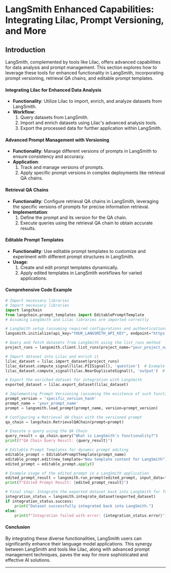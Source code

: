 # LangSmith Enhanced Capabilities: Integrating Lilac, Prompt Versioning, and More

## Introduction
LangSmith, complemented by tools like Lilac, offers advanced capabilities for data analysis and prompt management. This section explores how to leverage these tools for enhanced functionality in LangSmith, incorporating prompt versioning, retrieval QA chains, and editable prompt templates.

#### Integrating Lilac for Enhanced Data Analysis
- **Functionality**: Utilize Lilac to import, enrich, and analyze datasets from LangSmith.
- **Workflow**:
   1. Query datasets from LangSmith.
   2. Import and enrich datasets using Lilac's advanced analysis tools.
   3. Export the processed data for further application within LangSmith.

#### Advanced Prompt Management with Versioning
- **Functionality**: Manage different versions of prompts in LangSmith to ensure consistency and accuracy.
- **Application**:
   1. Track and manage versions of prompts.
   2. Apply specific prompt versions in complex deployments like retrieval QA chains.

#### Retrieval QA Chains
- **Functionality**: Configure retrieval QA chains in LangSmith, leveraging the specific versions of prompts for precise information retrieval.
- **Implementation**:
   1. Define the prompt and its version for the QA chain.
   2. Execute queries using the retrieval QA chain to obtain accurate results.

#### Editable Prompt Templates
- **Functionality**: Use editable prompt templates to customize and experiment with different prompt structures in LangSmith.
- **Usage**:
   1. Create and edit prompt templates dynamically.
   2. Apply edited templates in LangSmith workflows for varied applications.

#### Comprehensive Code Example
```python
# Import necessary libraries
# Import necessary libraries
import langchain
from langchain.prompt_templates import EditablePromptTemplate
# Assuming LangSmith and Lilac libraries are imported correctly

# LangSmith setup (assuming required configurations and authentications are done)
langsmith.initialize(api_key="YOUR_LANGSMITH_API_KEY", endpoint="https://api.langsmith.com")

# Query and fetch datasets from LangSmith using the list_runs method
project_runs = langsmith.client.list_runs(project_name="your_project_name")

# Import dataset into Lilac and enrich it
lilac_dataset = lilac.import_dataset(project_runs)
lilac_dataset.compute_signal(lilac.PIISignal(), 'question')  # Example signal
lilac_dataset.compute_signal(lilac.NearDuplicateSignal(), 'output')  # Another example signal

# Export the enriched dataset for integration with LangSmith
exported_dataset = lilac.export_dataset(lilac_dataset)

# Implementing Prompt Versioning (assuming the existence of such functionality in LangSmith)
prompt_version = 'specific_version_hash'
prompt_name = 'your_prompt_name'
prompt = langsmith.load_prompt(prompt_name, version=prompt_version)

# Configuring a Retrieval QA Chain with the versioned prompt
qa_chain = langchain.RetrievalQAChain(prompt=prompt)

# Execute a query using the QA Chain
query_result = qa_chain.query("What is LangSmith's functionality?")
print(f"QA Chain Query Result: {query_result}")

# Editable Prompt Templates for dynamic prompt editing
editable_prompt = EditablePromptTemplate(prompt_name)
editable_prompt.edit(new_template="New template content for LangSmith")
edited_prompt = editable_prompt.apply()

# Example usage of the edited prompt in a LangSmith application
edited_prompt_result = langsmith.run_prompt(edited_prompt, input_data="Sample input for edited prompt")
print(f"Edited Prompt Result: {edited_prompt_result}")

# Final step: Integrate the exported dataset back into LangSmith for further use
integration_status = langsmith.integrate_dataset(exported_dataset)
if integration_status.success:
    print("Dataset successfully integrated back into LangSmith.")
else:
    print(f"Integration failed with error: {integration_status.error}")
```

#### Conclusion
By integrating these diverse functionalities, LangSmith users can significantly enhance their language model applications. This synergy between LangSmith and tools like Lilac, along with advanced prompt management techniques, paves the way for more sophisticated and effective AI solutions.

---